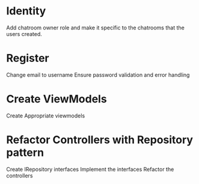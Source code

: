 ﻿# Identity

Add chatroom owner role and make it specific to the chatrooms that the users created.

# Register

Change email to username
Ensure password validation and error handling

# Create ViewModels

Create Appropriate viewmodels

# Refactor Controllers with Repository pattern

Create IRepository interfaces
Implement the interfaces
Refactor the controllers

